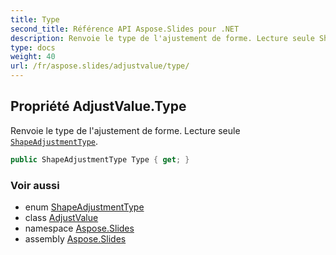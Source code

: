 ```yaml
---
title: Type
second_title: Référence API Aspose.Slides pour .NET
description: Renvoie le type de l'ajustement de forme. Lecture seule ShapeAdjustmentTypeaspose.slides/shapeadjustmenttype.
type: docs
weight: 40
url: /fr/aspose.slides/adjustvalue/type/
---
```


## Propriété AdjustValue.Type

Renvoie le type de l'ajustement de forme. Lecture seule [`ShapeAdjustmentType`](../../shapeadjustmenttype).

```csharp
public ShapeAdjustmentType Type { get; }
```

### Voir aussi

* enum [ShapeAdjustmentType](../../shapeadjustmenttype)
* class [AdjustValue](../../adjustvalue)
* namespace [Aspose.Slides](../../adjustvalue)
* assembly [Aspose.Slides](../../../)

<!-- NE PAS ÉDITER : généré par xmldocmd pour Aspose.Slides.dll -->